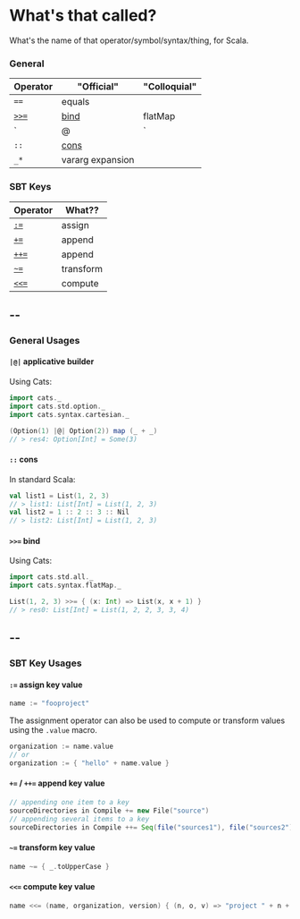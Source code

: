 # What's that called?

What's the name of that operator/symbol/syntax/thing, for Scala.


### General

| Operator       | "Official"                                  | "Colloquial"  
|----------------|---------------------------------------------|---------------
| `==`           | equals                                      |               
| [`>>=`](#bind) | [bind](#bind)                               | flatMap
| `|@|`          | [applicative builder](#applicative-builder) | Cinnabon, Macaulay Culkin, home alone, scream, Admiral Ackbar
| `::`           | [cons](#cons)                               |
| `_*`           | vararg expansion                            |


### SBT Keys

| Operator                     | What??  
|------------------------------|-------------------------
| [`:=`](#sbt-key-assign)      | assign
| [`+=`](#sbt-key-appends)     | append
| [`++=`](#sbt-key-appends)    | append
| [`~=`](#sbt-key-transform)   | transform
| [`<<=`](#sbt-key-compute)    | compute

--
--

### General Usages

#### <a id="applicative-builder"/> `|@|` applicative builder

Using Cats:
```scala
import cats._
import cats.std.option._
import cats.syntax.cartesian._

(Option(1) |@| Option(2)) map (_ + _)
// > res4: Option[Int] = Some(3)
```

#### <a id="cons"/> `::` cons

In standard Scala:
```scala
val list1 = List(1, 2, 3)
// > list1: List[Int] = List(1, 2, 3)
val list2 = 1 :: 2 :: 3 :: Nil
// > list2: List[Int] = List(1, 2, 3)
```

#### <a id="bind"/> `>>=` bind

Using Cats:
```scala
import cats.std.all._
import cats.syntax.flatMap._

List(1, 2, 3) >>= { (x: Int) => List(x, x + 1) }
// > res0: List[Int] = List(1, 2, 2, 3, 3, 4)
```

--
--

### SBT Key Usages

#### <a id="sbt-key-assign"/> `:=` assign key value

```scala
name := "fooproject"
```

The assignment operator can also be used to compute or transform values using the `.value` macro.

```scala
organization := name.value
// or
organization := { "hello" + name.value }
```

#### <a id="sbt-key-appends"/> `+=` / `++=` append key value

```scala
// appending one item to a key
sourceDirectories in Compile += new File("source")
// appending several items to a key
sourceDirectories in Compile ++= Seq(file("sources1"), file("sources2"))
```
#### <a id="sbt-key-transform"/> `~=` transform key value

```scala
name ~= { _.toUpperCase }
```

#### <a id="sbt-key-compute"/> `<<=` compute key value

```scala
name <<= (name, organization, version) { (n, o, v) => "project " + n + " from " + o + " version " + v }
```
